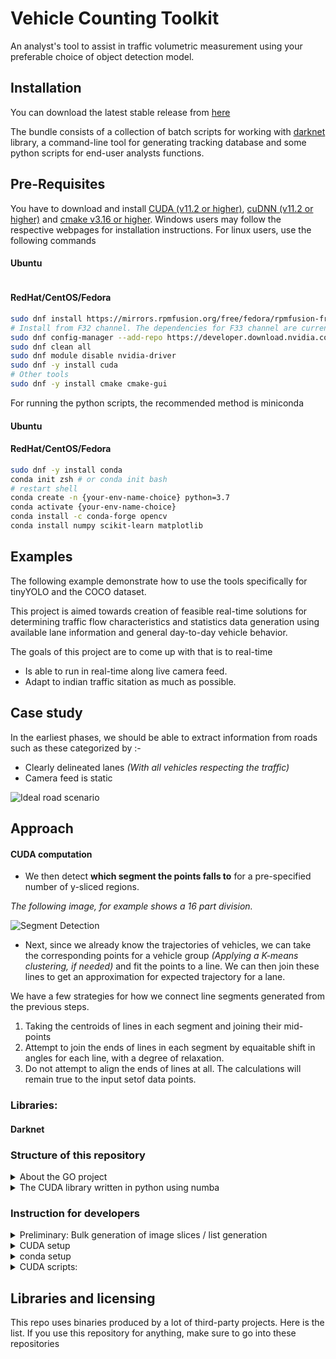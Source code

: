 # Vehicle Counting Toolkit

An analyst's tool to assist in traffic volumetric measurement using your preferable choice of object detection model.

## Installation

You can download the latest stable release from [here]()

The bundle consists of a collection of batch scripts for working with [darknet](https://github.com/AlexeyAB/darknet) library, a command-line tool for generating tracking database and some python scripts for end-user analysts functions.

## Pre-Requisites

You have to download and install [CUDA (v11.2 or higher)](https://developer.nvidia.com/cuda-downloads), [cuDNN (v11.2 or higher)](https://developer.nvidia.com/cuDNN) and [cmake v3.16 or higher](https://cmake.org/install/). Windows users may follow the respective webpages for installation instructions. For linux users, use the following commands

#### Ubuntu

```sh

```

#### RedHat/CentOS/Fedora

```sh
sudo dnf install https://mirrors.rpmfusion.org/free/fedora/rpmfusion-free-release-$(rpm -E %fedora).noarch.rpm https://mirrors.rpmfusion.org/nonfree/fedora/rpmfusion-nonfree-release-$(rpm -E %fedora).noarch.rpm
# Install from F32 channel. The dependencies for F33 channel are currently broken
sudo dnf config-manager --add-repo https://developer.download.nvidia.com/compute/cuda/repos/fedora32/x86_64/cuda-fedora32.repo
sudo dnf clean all
sudo dnf module disable nvidia-driver
sudo dnf -y install cuda
# Other tools
sudo dnf -y install cmake cmake-gui
```

For running the python scripts, the recommended method is miniconda

#### Ubuntu

#### RedHat/CentOS/Fedora

```sh
sudo dnf -y install conda
conda init zsh # or conda init bash
# restart shell
conda create -n {your-env-name-choice} python=3.7
conda activate {your-env-name-choice}
conda install -c conda-forge opencv
conda install numpy scikit-learn matplotlib
```

## Examples

The following example demonstrate how to use the tools specifically for tinyYOLO and the COCO dataset.

This project is aimed towards creation of feasible real-time solutions for determining traffic flow characteristics and
statistics data generation using available lane information and general day-to-day vehicle behavior.

The goals of this project are to come up with that is to real-time

- Is able to run in real-time along live camera feed.
- Adapt to indian traffic sitation as much as possible.

## Case study

In the earliest phases, we should be able to extract information from roads such as these categorized by :-

- Clearly delineated lanes _(With all vehicles respecting the traffic)_
- Camera feed is static

![Ideal road scenario](https://i.imgur.com/gpMsysy.jpg)

## Approach

#### CUDA computation

- We then detect **which segment the points falls to** for a pre-specified number of y-sliced regions.

_The following image, for example shows a 16 part division._

![Segment Detection](https://i.imgur.com/Y0sq99i.png?1)

- Next, since we already know the trajectories of vehicles, we can take the corresponding points for a vehicle group _(Applying a K-means clustering, if needed)_
  and fit the points to a line. We can then join these lines to get an approximation for expected trajectory for a lane.

We have a few strategies for how we connect line segments generated from the previous steps.

1. Taking the centroids of lines in each segment and joining their mid-points
2. Attempt to join the ends of lines in each segment by equaitable shift in angles for each line,
   with a degree of relaxation.
3. Do not attempt to align the ends of lines at all. The calculations will remain true to the input setof data points.

### Libraries:

#### Darknet

### Structure of this repository

<details>
     <summary>About the GO project</summary>
     
- The home directory of the repository is a golang packages that can be used to run the tokenizer passes.
- The yaml file dictates the number of iterations and parameter input for each iteration.
- The yolo_mark folder has a copy of windows build of [yolo_mark](https://github.com/AlexeyAB/Yolo_mark).
You can use this to slice images from videos or tag images for genearting models.

</details>

<details>
     <summary>The CUDA library written in python using numba</summary>

- "python" folder has all the libraries along-with a sample main.py file to demonstrate all the algorithms.
- Note that you should **use miniconda/anaconda** to get your libraries so that no version mismatch errors occur.

This works with anaconda/miniconda.

```batch
conda create -n yourenvname python=x.x anaconda
conda install numba opencv matplotlib numpy scikit-learn
conda install -c anaconda cudatoolkit
```

If you prefer vanilla python with pip install, then here is the list of packages used _(I used python3.7)_.

```
pip install opencv numpy matplotlib numba
```

</details>

### Instruction for developers

<details>
     <summary>Preliminary: Bulk generation of image slices / list generation</summary>

**NOTE: All the paths mentioned here are relative to the /bin folder**

- Start with the /bin folder. Copy over images to /bin/input folder
- Run the `GenerateImages.ps1` powershell file. This will create an /intermediate folder and insert **.txt files** with lists of generated image per video file in /input folder.
  The images themselves will be outputted to /imagesets folder.
- Run the `DarknetProcess.ps1` powershell file. This will create an /output folder and start inserting **.json files** with detection data per video file in /input folder.

### With powershell

```powershell
powershell
.\GenerateImages.ps1
.\DarknetProcess.ps1
```

### With powershell Core

```powershell
pwsh
.\GenerateImages.ps1
.\DarknetProcess.ps1
```

</details>

<details>
     <summary>CUDA setup </summary>

Before running the CUDA scripts, we have to setup our CUDA environments and install required packages. This section will just list the commands but for a more step-by-step guide, please read this guide instead.

After following that guide, depending on the shell you are using, activate the conda environment and run the `matplotTag.py` script from /visualizers folder.

### Powershell

```powershell
powershell
conda activate traffic_tools
python matplotTag.py
```

### Powershell Core

```powershell
pwsh
conda activate traffic_tools
python matplotTag.py
```

### CMD

```cmd
conda activate traffic_tools
python matplotTag.py
```

</details>

<details>
     <summary>conda setup </summary>

```sh
conda -n py38 python=3.8
conda activate py38
conda install numba matplotlib scikit-learn opencv
```

</details>
<details>
     <summary>CUDA scripts: </summary>

1. Copy the `yolo_mark.exe` in /bin folder to directory with your video files. The image sampling can be done by the following command. An interval of 10 is recommended for no GPU and you can go as less as 4 if you have a GPU and videos < 5min length

```
yolo_mark.exe outpath cap_video videofile.mp4 10
```

</details>

## Libraries and licensing

This repo uses binaries produced by a lot of third-party projects. Here is the list. If you use this repository for anything, make sure to go into these repositories
